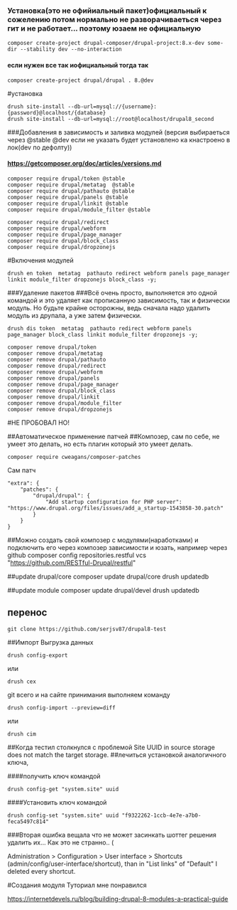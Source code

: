 ### Установка(это не офийиальный пакет)официальный к сожелению потом нормально не разворачиваеться через гит и не работает... поэтому юзаем не официальную

    composer create-project drupal-composer/drupal-project:8.x-dev some-dir --stability dev --no-interaction

#### если нужен все так иофициальный тогда так
    
    composer create-project drupal/drupal . 8.@dev


#установка

    drush site-install --db-url=mysql://{username}:{password}@localhost/{database}
    drush site-install --db-url=mysql://root@localhost/drupal8_second

###Добавления в зависимость и заливка модулей (версия выбираеться через @stable @dev если не указать будет установлено ка кнастроено в лок(dev по дефолту))
#### https://getcomposer.org/doc/articles/versions.md

    composer require drupal/token @stable
    composer require drupal/metatag  @stable
    composer require drupal/pathauto @stable
    composer require drupal/panels @stable
    composer require drupal/linkit @stable
    composer require drupal/module_filter @stable
    
    composer require drupal/redirect
    composer require drupal/webform
    composer require drupal/page_manager
    composer require drupal/block_class
    composer require drupal/dropzonejs
#Включения модулей
    
    drush en token  metatag  pathauto redirect webform panels page_manager linkit module_filter dropzonejs block_class -y;


###Удаление пакетов
###Всё очень просто, выполняется это одной командой и это удаляет как прописанную зависимость, так и физически модуль. Но будьте крайне осторожны, ведь сначала надо удалить модуль из друпала, а уже затем физически.

    drush dis token  metatag  pathauto redirect webform panels page_manager block_class linkit module_filter dropzonejs -y;
    
    composer remove drupal/token 
    composer remove drupal/metatag 
    composer remove drupal/pathauto
    composer remove drupal/redirect
    composer remove drupal/webform
    composer remove drupal/panels
    composer remove drupal/page_manager
    composer remove drupal/block_class
    composer remove drupal/linkit
    composer remove drupal/module_filter
    composer remove drupal/dropzonejs
    

#НЕ ПРОБОВАЛ НО!

##Автоматическое применение патчей
##Композер, сам по себе, не умеет это делать, но есть плагин который это умеет делать.

    composer require cweagans/composer-patches

Сам патч
 
    "extra": {
        "patches": {
            "drupal/drupal": {
                "Add startup configuration for PHP server": "https://www.drupal.org/files/issues/add_a_startup-1543858-30.patch"
            }
        }
    }



##Можно создать свой композер с модулями(наработками) и подключить его через композер зависимости и юзать, например через github
    composer config repositories.restful vcs "https://github.com/RESTful-Drupal/restful"


##update drupal/core
    composer update drupal/core
    drush updatedb

##update module
    composer update drupal/devel
    drush updatedb

## перенос
    git clone https://github.com/serjsv87/drupal8-test
##Импорт
Выгрузка данных

    drush config-export 

или

    drush cex

git всего и на сайте принимания выполняем команду

    drush config-import --preview=diff

или

    drush cim



##Когда тестил столкнулся с проблемой
Site UUID in source storage does not match the target storage.
##лечиться установкой аналогичного ключа, 

####получить ключ командой

    drush config-get "system.site" uuid

####Установить ключ командой

    drush config-set "system.site" uuid "f9322262-1ccb-4e7e-a7b0-feca5497c814"

###Вторая ошибка вещала что не может засинкать шоттег решения удалить их... Как это не странно.. (

Administration > Configuration > User interface > Shortcuts (admin/config/user-interface/shortcut), than in "List links" of "Default" I deleted every shortcut.


#Создания модуля
Туториал мне понравился

https://internetdevels.ru/blog/building-drupal-8-modules-a-practical-guide
